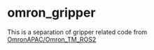 # omron_gripper

This is a separation of gripper related code from [OmronAPAC/Omron_TM_ROS2](https://github.com/OmronAPAC/Omron_TM_ROS2)

